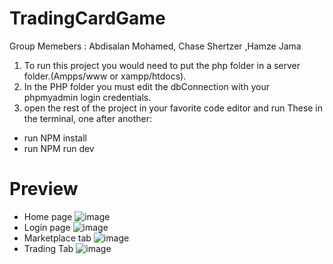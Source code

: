# TradingCardGame

Group Memebers : Abdisalan Mohamed, Chase Shertzer ,Hamze Jama

1. To run this project you would need to put the php folder in a server folder.(Ampps/www or xampp/htdocs).
2. In the PHP folder you must edit the dbConnection with your phpmyadmin login credentials.
3. open the rest of the project in your favorite code editor and run These in the terminal, one after another:
- run NPM install
- run NPM run dev
# Preview
- Home page
![image](https://github.com/Abdisalanx0/TradingCardGame/assets/106049998/cd7b65c5-1763-4d02-811a-0a637c5cc2d6)
- Login page
![image](https://github.com/Abdisalanx0/TradingCardGame/assets/106049998/25c63cf2-8c91-4b76-91e0-61f403720dbf)
- Marketplace tab
![image](https://github.com/Abdisalanx0/TradingCardGame/assets/106049998/85364a1c-1544-4a1f-9bb1-e9fc65feddbf)
- Trading Tab
  ![image](https://github.com/Abdisalanx0/TradingCardGame/assets/106049998/f0bde63e-1c44-4b87-91f6-75c4bc205cf1)


